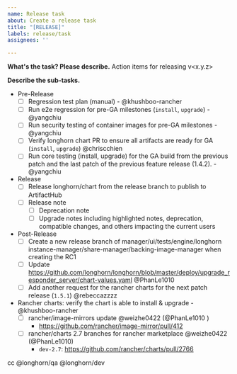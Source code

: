 ```yaml
---
name: Release task
about: Create a release task
title: "[RELEASE]"
labels: release/task
assignees: ''

---
```


**What's the task? Please describe.**
Action items for releasing v<x.y.z>

**Describe the sub-tasks.**
  - Pre-Release
    - [ ] Regression test plan (manual) - @khushboo-rancher 
    - [ ] Run e2e regression for pre-GA milestones (`install`, `upgrade`) - @yangchiu 
    - [ ] Run security testing of container images for pre-GA milestones - @yangchiu 
    - [ ] Verify longhorn chart PR to ensure all artifacts are ready for GA (`install`, `upgrade`)  @chriscchien 
    - [ ] Run core testing (install, upgrade) for the GA build from the previous patch and the last patch of the previous feature release (1.4.2). - @yangchiu 
  - Release
    - [ ] Release longhorn/chart from the release branch to publish to ArtifactHub
    - [ ] Release note
	     - [ ] Deprecation note
	     - [ ] Upgrade notes including highlighted notes, deprecation, compatible changes, and others impacting the current users
  - Post-Release
    - [ ] Create a new release branch of manager/ui/tests/engine/longhorn instance-manager/share-manager/backing-image-manager when creating the RC1
    - [ ] Update https://github.com/longhorn/longhorn/blob/master/deploy/upgrade_responder_server/chart-values.yaml @PhanLe1010 
    - [ ] Add another request for the rancher charts for the next patch release (`1.5.1`) @rebeccazzzz  
  - Rancher charts: verify the chart is able to install & upgrade - @khushboo-rancher 
    - [ ] rancher/image-mirrors update @weizhe0422 (@PhanLe1010 )
        - https://github.com/rancher/image-mirror/pull/412
    - [ ] rancher/charts 2.7 branches for rancher marketplace @weizhe0422 (@PhanLe1010)
        - `dev-2.7`: https://github.com/rancher/charts/pull/2766

cc @longhorn/qa @longhorn/dev 
